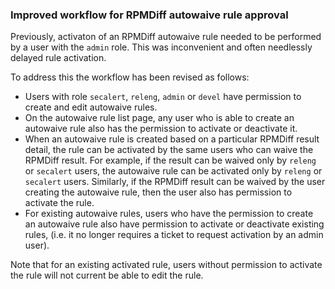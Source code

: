 ### Improved workflow for RPMDiff autowaive rule approval

Previously, activaton of an RPMDiff autowaive rule needed to be performed by a
user with the `admin` role. This was inconvenient and often needlessly delayed
rule activation.

To address this the workflow has been revised as follows:

- Users with role `secalert`, `releng`, `admin` or `devel` have permission to
  create and edit autowaive rules.
- On the autowaive rule list page, any user who is able to create an autowaive
  rule also has the permission to activate or deactivate it.
- When an autowaive rule is created based on a particular RPMDiff result
  detail, the rule can be activated by the same users who can waive the
  RPMDiff result. For example, if the result can be waived only by `releng` or
  `secalert` users, the autowaive rule can be activated only by `releng` or
  `secalert` users. Similarly, if the RPMDiff result can be waived by the user
  creating the autowaive rule, then the user also has permission to activate
  the rule.
- For existing autowaive rules, users who have the permission to create an
  autowaive rule also have permission to activate or deactivate existing
  rules, (i.e. it no longer requires a ticket to request activation by an
  admin user).

Note that for an existing activated rule, users without permission to activate
the rule will not current be able to edit the rule.
